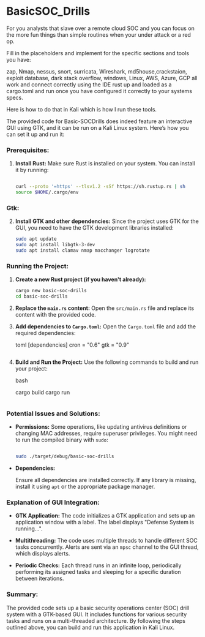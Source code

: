 # BasicSOC_Drills

For you analysts that slave over a remote cloud SOC and you can focus on the more fun things than simple routines when your under attack or a red op.

Fill in the placeholders and implement for the specific sections and tools you have:

zap, Nmap, nessus, snort, surricata, Wireshark, md5house,crackstaion, exploit database, dark stack overflow, windows, Linux, AWS, Azure, GCP 
all work and connect correctly using the IDE rust up and loaded as a cargo.toml and run once you have configured it correctly to your systems specs.

Here is how to do that in Kali which is how I run these tools.

The provided code for Basic-SOCDrills does indeed feature an interactive GUI using GTK, and it can be run on a Kali Linux system. Here’s how you can set it up and run it:

### Prerequisites:
1. **Install Rust:**
   Make sure Rust is installed on your system. You can install it by running:

   ```bash

   curl --proto '=https' --tlsv1.2 -sSf https://sh.rustup.rs | sh
   source $HOME/.cargo/env
   ```
### Gtk:
2. **Install GTK and other dependencies:**
   Since the project uses GTK for the GUI, you need to have the GTK development libraries installed:

   ```bash
   sudo apt update
   sudo apt install libgtk-3-dev
   sudo apt install clamav nmap macchanger logrotate
   ```

### Running the Project:
1. **Create a new Rust project (if you haven't already):**

   ```bash
   cargo new basic-soc-drills
   cd basic-soc-drills

   ```

2. **Replace the `main.rs` content:**
   Open the `src/main.rs` file and replace its content with the provided code.

3. **Add dependencies to `Cargo.toml`:**
   Open the `Cargo.toml` file and add the required dependencies:

   toml
   [dependencies]
   cron = "0.6"
   gtk = "0.9"

   ```

4. **Build and Run the Project:**
   Use the following commands to build and run your project:

   bash

   cargo build
   cargo run

   ```

### Potential Issues and Solutions:
- **Permissions:**
  Some operations, like updating antivirus definitions or changing MAC addresses, require superuser privileges. You might need to run the compiled binary with `sudo`:

  ```bash

  sudo ./target/debug/basic-soc-drills

  ```

- **Dependencies:**

  Ensure all dependencies are installed correctly. If any library is missing, install it using `apt` or the appropriate package manager.

### Explanation of GUI Integration:
- **GTK Application:**
  The code initializes a GTK application and sets up an application window with a label. The label displays "Defense System is running...".
  
- **Multithreading:**
  The code uses multiple threads to handle different SOC tasks concurrently. Alerts are sent via an `mpsc` channel to the GUI thread, which displays alerts.

- **Periodic Checks:**
  Each thread runs in an infinite loop, periodically performing its assigned tasks and sleeping for a specific duration between iterations.

### Summary:
The provided code sets up a basic security operations center (SOC) drill system with a GTK-based GUI. It includes functions for various security tasks and runs on a multi-threaded architecture. By following the steps outlined above, you can build and run this application in Kali Linux.
